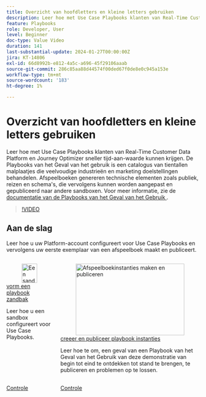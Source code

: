```yaml
---
title: Overzicht van hoofdletters en kleine letters gebruiken
description: Leer hoe met Use Case Playbooks klanten van Real-Time Customer Data Platform en Journey Optimizer sneller tijd-aan-waarde kunnen krijgen.
feature: Playbooks
role: Developer, User
level: Beginner
doc-type: Value Video
duration: 141
last-substantial-update: 2024-01-27T00:00:00Z
jira: KT-14806
exl-id: 66d8992b-e812-4a5c-a696-45f29106aaab
source-git-commit: 286c85aa88d44574f00ded67f0de8e0c945a153e
workflow-type: tm+mt
source-wordcount: '183'
ht-degree: 1%

---
```


# Overzicht van hoofdletters en kleine letters gebruiken

Leer hoe met Use Case Playbooks klanten van Real-Time Customer Data Platform en Journey Optimizer sneller tijd-aan-waarde kunnen krijgen. De Playbooks van het Geval van het gebruik is een catalogus van tientallen malplaatjes die veelvoudige industrieën en marketing doelstellingen behandelen. Afspeelboeken genereren technische elementen zoals publiek, reizen en schema&#39;s, die vervolgens kunnen worden aangepast en gepubliceerd naar andere sandboxen. Voor meer informatie, zie de [ documentatie van de Playbooks van het Geval van het Gebruik ](https://experienceleague.adobe.com/docs/experience-platform/use-case-playbooks/playbooks/overview.html?lang=nl-NL).

>[!VIDEO](https://video.tv.adobe.com/v/3441821/?learn=on&enablevpops&captions=dut)

## Aan de slag

Leer hoe u uw Platform-account configureert voor Use Case Playbooks en vervolgens uw eerste exemplaar van een afspeelboek maakt en publiceert.

<!-- CARDS
* configure-a-playbook-sandbox.md
* create-and-publish-a-playbook-instance.md
-->
<!-- START CARDS HTML - DO NOT MODIFY BY HAND -->
<div class="columns">
    <div class="column is-half-tablet is-half-desktop is-one-third-widescreen" aria-label="Configure a playbook sandbox">
        <div class="card" style="height: 100%; display: flex; flex-direction: column; height: 100%;">
            <div class="card-image">
                <figure class="image x-is-16by9">
                    <a href="configure-a-playbook-sandbox.md" title="Een sandbox voor een afspeelboek configureren" target="_blank" rel="referrer">
                        <img class="is-bordered-r-small" src="https://video.tv.adobe.com/v/3449832/?format=jpeg&nocache=1739379898120&captions=dut" alt="Een sandbox voor een afspeelboek configureren"
                             style="width: 100%; aspect-ratio: 16 / 9; object-fit: cover; overflow: hidden; display: block; margin: auto;">
                    </a>
                </figure>
            </div>
            <div class="card-content is-padded-small" style="display: flex; flex-direction: column; flex-grow: 1; justify-content: space-between;">
                <div class="top-card-content">
                    <p class="headline is-size-6 has-text-weight-bold">
                        <a href="configure-a-playbook-sandbox.md" target="_blank" rel="referrer" title="Een sandbox voor een afspeelboek configureren"> vorm een playbook zandbak </a>
                    </p>
                    <p class="is-size-6">Leer hoe u een sandbox configureert voor Use Case Playbooks.</p>
                </div>
                <a href="configure-a-playbook-sandbox.md" target="_blank" rel="referrer" class="spectrum-Button spectrum-Button--outline spectrum-Button--primary spectrum-Button--sizeM" style="align-self: flex-start; margin-top: 1rem;">
                    <span class="spectrum-Button-label has-no-wrap has-text-weight-bold"> Controle </span>
                </a>
            </div>
        </div>
    </div>
    <div class="column is-half-tablet is-half-desktop is-one-third-widescreen" aria-label="Create and publish playbook instances">
        <div class="card" style="height: 100%; display: flex; flex-direction: column; height: 100%;">
            <div class="card-image">
                <figure class="image x-is-16by9">
                    <a href="create-and-publish-a-playbook-instance.md" title="Afspeelboekinstanties maken en publiceren" target="_blank" rel="referrer">
                        <img class="is-bordered-r-small" src="https://video.tv.adobe.com/v/3427058/?format=jpeg&nocache=1739379898133" alt="Afspeelboekinstanties maken en publiceren"
                             style="width: 100%; aspect-ratio: 16 / 9; object-fit: cover; overflow: hidden; display: block; margin: auto;">
                    </a>
                </figure>
            </div>
            <div class="card-content is-padded-small" style="display: flex; flex-direction: column; flex-grow: 1; justify-content: space-between;">
                <div class="top-card-content">
                    <p class="headline is-size-6 has-text-weight-bold">
                        <a href="create-and-publish-a-playbook-instance.md" target="_blank" rel="referrer" title="Afspeelboekinstanties maken en publiceren"> creeer en publiceer playbook instanties </a>
                    </p>
                    <p class="is-size-6">Leer hoe te om, een geval van een Playbook van het Geval van het Gebruik van deze demonstratie van begin tot eind te ontdekken tot stand te brengen, te publiceren en problemen op te lossen.</p>
                </div>
                <a href="create-and-publish-a-playbook-instance.md" target="_blank" rel="referrer" class="spectrum-Button spectrum-Button--outline spectrum-Button--primary spectrum-Button--sizeM" style="align-self: flex-start; margin-top: 1rem;">
                    <span class="spectrum-Button-label has-no-wrap has-text-weight-bold"> Controle </span>
                </a>
            </div>
        </div>
    </div>
</div>
<!-- END CARDS HTML - DO NOT MODIFY BY HAND -->